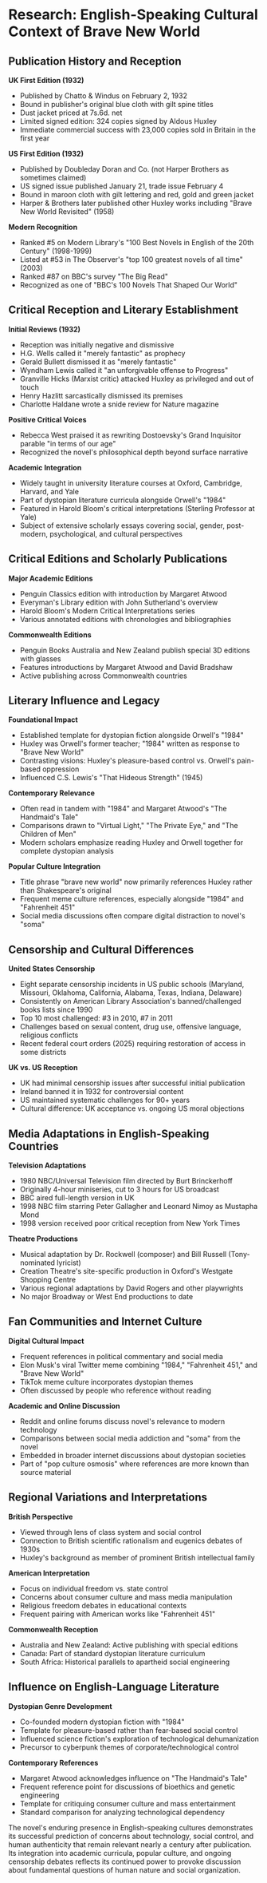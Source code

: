 # Research: English-Speaking Cultural Context of Brave New World

## Publication History and Reception

**UK First Edition (1932)**
- Published by Chatto & Windus on February 2, 1932
- Bound in publisher's original blue cloth with gilt spine titles
- Dust jacket priced at 7s.6d. net
- Limited signed edition: 324 copies signed by Aldous Huxley
- Immediate commercial success with 23,000 copies sold in Britain in the first year

**US First Edition (1932)**
- Published by Doubleday Doran and Co. (not Harper Brothers as sometimes claimed)
- US signed issue published January 21, trade issue February 4
- Bound in maroon cloth with gilt lettering and red, gold and green jacket
- Harper & Brothers later published other Huxley works including "Brave New World Revisited" (1958)

**Modern Recognition**
- Ranked #5 on Modern Library's "100 Best Novels in English of the 20th Century" (1998-1999)
- Listed at #53 in The Observer's "top 100 greatest novels of all time" (2003)
- Ranked #87 on BBC's survey "The Big Read"
- Recognized as one of "BBC's 100 Novels That Shaped Our World"

## Critical Reception and Literary Establishment

**Initial Reviews (1932)**
- Reception was initially negative and dismissive
- H.G. Wells called it "merely fantastic" as prophecy
- Gerald Bullett dismissed it as "merely fantastic"
- Wyndham Lewis called it "an unforgivable offense to Progress"
- Granville Hicks (Marxist critic) attacked Huxley as privileged and out of touch
- Henry Hazlitt sarcastically dismissed its premises
- Charlotte Haldane wrote a snide review for Nature magazine

**Positive Critical Voices**
- Rebecca West praised it as rewriting Dostoevsky's Grand Inquisitor parable "in terms of our age"
- Recognized the novel's philosophical depth beyond surface narrative

**Academic Integration**
- Widely taught in university literature courses at Oxford, Cambridge, Harvard, and Yale
- Part of dystopian literature curricula alongside Orwell's "1984"
- Featured in Harold Bloom's critical interpretations (Sterling Professor at Yale)
- Subject of extensive scholarly essays covering social, gender, post-modern, psychological, and cultural perspectives

## Critical Editions and Scholarly Publications

**Major Academic Editions**
- Penguin Classics edition with introduction by Margaret Atwood
- Everyman's Library edition with John Sutherland's overview
- Harold Bloom's Modern Critical Interpretations series
- Various annotated editions with chronologies and bibliographies

**Commonwealth Editions**
- Penguin Books Australia and New Zealand publish special 3D editions with glasses
- Features introductions by Margaret Atwood and David Bradshaw
- Active publishing across Commonwealth countries

## Literary Influence and Legacy

**Foundational Impact**
- Established template for dystopian fiction alongside Orwell's "1984"
- Huxley was Orwell's former teacher; "1984" written as response to "Brave New World"
- Contrasting visions: Huxley's pleasure-based control vs. Orwell's pain-based oppression
- Influenced C.S. Lewis's "That Hideous Strength" (1945)

**Contemporary Relevance**
- Often read in tandem with "1984" and Margaret Atwood's "The Handmaid's Tale"
- Comparisons drawn to "Virtual Light," "The Private Eye," and "The Children of Men"
- Modern scholars emphasize reading Huxley and Orwell together for complete dystopian analysis

**Popular Culture Integration**
- Title phrase "brave new world" now primarily references Huxley rather than Shakespeare's original
- Frequent meme culture references, especially alongside "1984" and "Fahrenheit 451"
- Social media discussions often compare digital distraction to novel's "soma"

## Censorship and Cultural Differences

**United States Censorship**
- Eight separate censorship incidents in US public schools (Maryland, Missouri, Oklahoma, California, Alabama, Texas, Indiana, Delaware)
- Consistently on American Library Association's banned/challenged books lists since 1990
- Top 10 most challenged: #3 in 2010, #7 in 2011
- Challenges based on sexual content, drug use, offensive language, religious conflicts
- Recent federal court orders (2025) requiring restoration of access in some districts

**UK vs. US Reception**
- UK had minimal censorship issues after successful initial publication
- Ireland banned it in 1932 for controversial content
- US maintained systematic challenges for 90+ years
- Cultural difference: UK acceptance vs. ongoing US moral objections

## Media Adaptations in English-Speaking Countries

**Television Adaptations**
- 1980 NBC/Universal Television film directed by Burt Brinckerhoff
- Originally 4-hour miniseries, cut to 3 hours for US broadcast
- BBC aired full-length version in UK
- 1998 NBC film starring Peter Gallagher and Leonard Nimoy as Mustapha Mond
- 1998 version received poor critical reception from New York Times

**Theatre Productions**
- Musical adaptation by Dr. Rockwell (composer) and Bill Russell (Tony-nominated lyricist)
- Creation Theatre's site-specific production in Oxford's Westgate Shopping Centre
- Various regional adaptations by David Rogers and other playwrights
- No major Broadway or West End productions to date

## Fan Communities and Internet Culture

**Digital Cultural Impact**
- Frequent references in political commentary and social media
- Elon Musk's viral Twitter meme combining "1984," "Fahrenheit 451," and "Brave New World"
- TikTok meme culture incorporates dystopian themes
- Often discussed by people who reference without reading

**Academic and Online Discussion**
- Reddit and online forums discuss novel's relevance to modern technology
- Comparisons between social media addiction and "soma" from the novel
- Embedded in broader internet discussions about dystopian societies
- Part of "pop culture osmosis" where references are more known than source material

## Regional Variations and Interpretations

**British Perspective**
- Viewed through lens of class system and social control
- Connection to British scientific rationalism and eugenics debates of 1930s
- Huxley's background as member of prominent British intellectual family

**American Interpretation**
- Focus on individual freedom vs. state control
- Concerns about consumer culture and mass media manipulation
- Religious freedom debates in educational contexts
- Frequent pairing with American works like "Fahrenheit 451"

**Commonwealth Reception**
- Australia and New Zealand: Active publishing with special editions
- Canada: Part of standard dystopian literature curriculum
- South Africa: Historical parallels to apartheid social engineering

## Influence on English-Language Literature

**Dystopian Genre Development**
- Co-founded modern dystopian fiction with "1984"
- Template for pleasure-based rather than fear-based social control
- Influenced science fiction's exploration of technological dehumanization
- Precursor to cyberpunk themes of corporate/technological control

**Contemporary References**
- Margaret Atwood acknowledges influence on "The Handmaid's Tale"
- Frequent reference point for discussions of bioethics and genetic engineering
- Template for critiquing consumer culture and mass entertainment
- Standard comparison for analyzing technological dependency

The novel's enduring presence in English-speaking cultures demonstrates its successful prediction of concerns about technology, social control, and human authenticity that remain relevant nearly a century after publication. Its integration into academic curricula, popular culture, and ongoing censorship debates reflects its continued power to provoke discussion about fundamental questions of human nature and social organization.